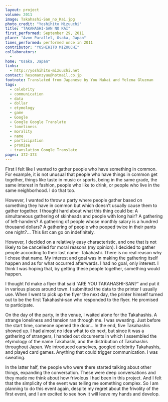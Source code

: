 ```yaml
---
layout: project
volume: 2011
image: Takahashi-San_no_Kai.jpg
photo_credit: "Yoshihito Mizuuchi"
title: "TAKAHASHI-SAN NO KAI"
first_performed: September 29, 2011
place: "Avon Parallel, Osaka, Japan"
times_performed: performed once in 2011
contributor: "YOSHIHITO MIZUUCHI"
collaborators: 
  - 
home: "Osaka, Japan"
links: 
  - http://yoshihito-mizuuchi.net
contact: hesomanzyuu@hotmail.co.jp
footnote: Translated from Japanese by You Nakai and Yelena Gluzman
tags: 
  - celebrity
  - communication
  - data
  - dollar
  - etymology
  - game
  - Google
  - Google Google Translate
  - loneliness
  - morality
  - name
  - participation
  - promise
  - translation Google Translate
pages: 372-373
---
```


First I felt like I wanted to gather people who have something in common. For example, it is not unusual that people who have things in common get together, things like taste in music or sports, being in the same grade, the same interest in fashion, people who like to drink, or people who live in the same neighborhood. I do that too.

However, I wanted to throw a party where people gather based on something they have in common but which doesn’t usually cause them to gather together. I thought hard about what this thing could be: A simultaneous gathering of skinheads and people with long hair? A gathering of left-handers? A gathering of people whose monthly salary is a hundred thousand dollars? A gathering of people who pooped twice in their pants one night?… This list can go on indefinitely.

However, I decided on a relatively easy characteristic, and one that is not likely to be cancelled for moral reasons (my opinion). I decided to gather people according to their last name: Takahashi. There is no real reason why I chose that name. My interest and goal was in making the gathering itself happen and as for what occurred afterwards. I had no goal, only interest. I think I was hoping that, by getting these people together, something would happen.

I thought I’d make a flyer that said “ARE YOU TAKAHASHI-SAN?” and put it in various places around town. I submitted the data to the printer I usually use. When I went to pick up the flyer the next day, the printer himself turned out to be the first Takahashi-san who responded to the flyer. He promised to participate.

On the day of the party, in the venue, I waited alone for the Takahashis. A strange loneliness and tension ran through me. I was sweating. Just before the start time, someone opened the door... In the end, five Takahashis showed up. I had almost no idea what to do next, but since it was a gathering of strangers, I handed out documents in which I assembled the etymology of the name Takahashi, and the distribution of Takahashis throughout Japan. We introduced ourselves, googled celebrity Takahashis, and played card games. Anything that could trigger communication. I was sweating. 

In the latter half, the people who were there started talking about other things, expanding the conversation. These were deep conversations and they made me think about how frivolous I had been in this project. And I felt that the simplicity of the event was telling me something complex. So I am planning to do this event again, despite my regret about the frivolity of the first event, and I am excited to see how it will leave my hands and develop.
